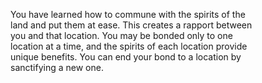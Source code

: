You have learned how to commune with the spirits of the  
land and put them at ease. This creates a rapport between  
you and that location. You may be bonded only to one  
location at a time, and the spirits of each location provide  
unique benefits. You can end your bond to a location by  
sanctifying a new one.
